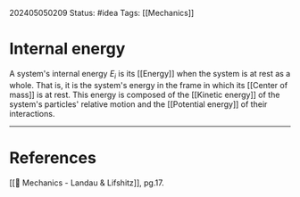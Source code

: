 202405050209
Status: #idea
Tags: [[Mechanics]]

# Internal energy

A system's internal energy $E_i$ is its [[Energy]] when the system is at rest as a whole. That is, it is the system's energy in the frame in which its [[Center of mass]] is at rest. This energy is composed of the [[Kinetic energy]] of the system's particles' relative motion and the [[Potential energy]] of their interactions.

___
# References
[[📕 Mechanics - Landau & Lifshitz]], pg.17.